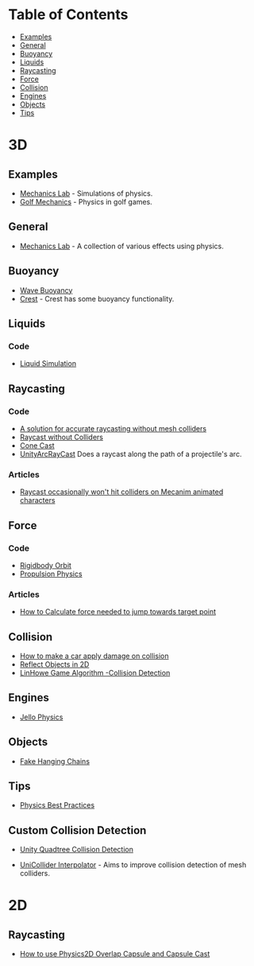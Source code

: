 # Table of Contents
- [Examples](#Examples)
- [General](#General)
- [Buoyancy](#Buoyancy)
- [Liquids](#Liquids)
- [Raycasting](#Raycasting)
- [Force](#Force)
- [Collision](#Collision)
- [Engines](#Engines)
- [Objects](#Objects)
- [Tips](#Tips)
# 3D
## Examples
* [Mechanics Lab](https://github.com/dpreid/mechanicsLab) - Simulations of physics.
* [Golf Mechanics](https://github.com/brogan89/Golf-Mechanics) - Physics in golf games.

## General
* [Mechanics Lab](https://github.com/dpreid/mechanicsLab) - A collection of various effects using physics.  


## Buoyancy
* [Wave Buoyancy](https://github.com/dbrizov/Unity-WaterBuoyancy)
* [Crest](https://github.com/crest-ocean/crest) - Crest has some buoyancy functionality.

## Liquids
### Code
* [Liquid Simulation](https://github.com/ivuecode/Liquid-Simulation)

## Raycasting
### Code
* [A solution for accurate raycasting without mesh colliders](https://forum.unity.com/threads/a-solution-for-accurate-raycasting-without-mesh-colliders.134554/)
* [Raycast without Colliders](https://forum.unity.com/threads/raycast-without-colliders.14378/)
* [Cone Cast](trinit.es/unity/scripts/csharp/raycast/Conecast.cs) 
* [UnityArcRayCast](https://github.com/williamrjackson/UnityArcRayCast)
Does a raycast along the path of a projectile's arc.
### Articles
* [Raycast occasionally won't hit colliders on Mecanim animated characters](https://answers.unity.com/questions/746716/raycast-occasionally-wont-hit-colliders-on-mecanim.html)

## Force
### Code
* [Rigidbody Orbit](https://github.com/edom18/RigidbodyOrbit)
* [Propulsion Physics](https://github.com/calebhc/propulsion-physics)
### Articles
* [How to Calculate force needed to jump towards target point](https://forum.unity.com/threads/how-to-calculate-force-needed-to-jump-towards-target-point.372288/)
## Collision
* [How to make a car apply damage on collision](http://answers.unity3d.com/questions/17318/how-to-make-car-apply-damage-on-collision-an-objec.html)
* [Reflect Objects in 2D](http://www.theappguruz.com/blog/reflect-object-in-unity2d)
* [LinHowe Game Algorithm -Collision Detection](https://github.com/IceLanguage/LinHoweGameAlgorithm/tree/master/Assets/Scripts/06-collisionDetection)

## Engines
* [Jello Physics](https://github.com/kwanchangnim/Jello-Physics)

## Objects
* [Fake Hanging Chains](https://github.com/forestrf/Fake-hanging-chains)
## Tips
* [Physics Best Practices](https://unity3d.com/learn/tutorials/topics/physics/physics-best-practices?playlist=30089)


## Custom Collision Detection
* [Unity Quadtree Collision Detection](https://github.com/MrTrueChina/Unity-Quadtree-Collision-Detection)

* [UniCollider Interpolator](https://github.com/sanukin39/UniColliderInterpolator) - Aims to improve collision detection of mesh colliders.

# 2D

## Raycasting
* [How to use Physics2D Overlap Capsule and Capsule Cast](https://forum.unity.com/threads/how-to-use-the-new-physics2d-overlapcapsule-capsulecast.455232/) 
